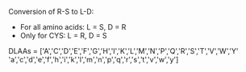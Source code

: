 Conversion of R-S to L-D: 

- For all amino acids: L = S, D = R
- Only for CYS: L = R, D = S

DLAAs = ['A','C','D','E','F','G','H','I','K','L','M','N','P','Q','R','S','T','V','W','Y' \
         'a','c','d','e','f','h','i','k','l','m','n','p','q','r','s','t','v','w','y']

